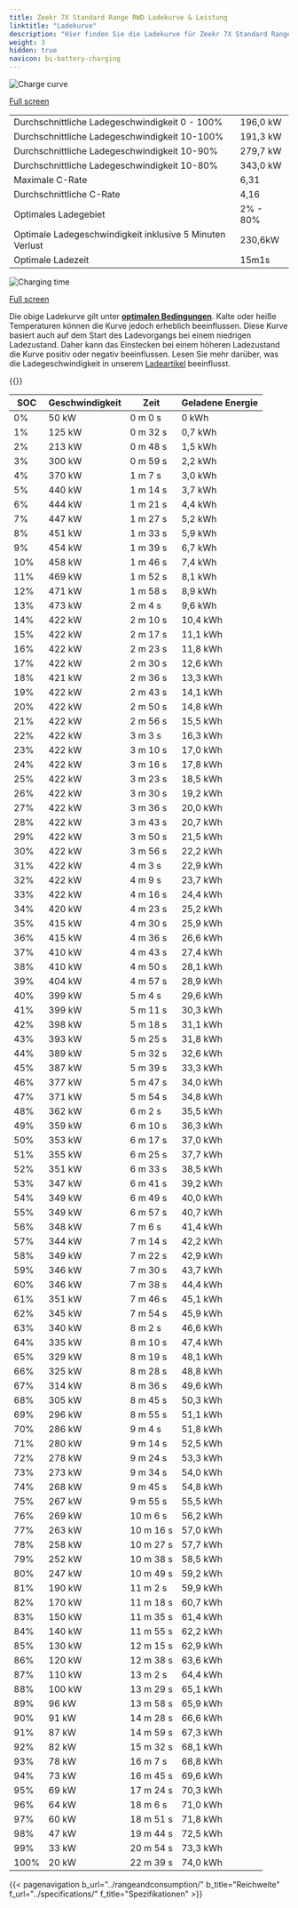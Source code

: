 ```yaml
---
title: Zeekr 7X Standard Range RWD Ladekurve & Leistung
linktitle: "Ladekurve"
description: "Hier finden Sie die Ladekurve für Zeekr 7X Standard Range RWD."
weight: 3
hidden: true
navicon: bi-battery-charging
---
```

<!-- markdownlint-disable MD033 -->
<img src="/images/models/zeekr/7x/7x_standard_range_rwd/chargingcurve.svg" alt="Charge curve" class="img-fluid">

[Full screen](/images/models/zeekr/7x/7x_standard_range_rwd/chargingcurve.svg)


<table class="table table-striped border">
<tbody>
<tr>
<td>Durchschnittliche Ladegeschwindigkeit 0 - 100%</td><td>196,0 kW</td>
</tr>
<tr>
<td>Durchschnittliche Ladegeschwindigkeit 10-100%</td><td>191,3 kW</td>
</tr>
<tr>
<td>Durchschnittliche Ladegeschwindigkeit 10-90%</td><td>279,7 kW</td>
</tr>
<tr>
<td>Durchschnittliche Ladegeschwindigkeit 10-80%</td><td>343,0 kW</td>
</tr>
<tr>
<td>Maximale C-Rate</td><td>6,31</td>
</tr>
<tr>
<td>Durchschnittliche C-Rate</td><td>4,16</td>
</tr>
<tr>
<td>Optimales Ladegebiet</td><td>2% - 80%</td>
</tr>
<tr>
<td>Optimale Ladegeschwindigkeit inklusive 5 Minuten Verlust</td><td>230,6kW</td>
</tr>
<tr>
<td>Optimale Ladezeit</td><td>15m1s</td>
</tr>
</tbody>
</table>
<img src="/images/models/zeekr/7x/7x_standard_range_rwd/chargingtime.svg" alt="Charging time" class="img-fluid">

[Full screen](/images/models/zeekr/7x/7x_standard_range_rwd/chargingtime.svg)


Die obige Ladekurve gilt unter **[optimalen Bedingungen](../../../../../technology/battery/charging/#temperature)**. Kalte oder heiße Temperaturen können die Kurve jedoch erheblich beeinflussen. Diese Kurve basiert auch auf dem Start des Ladevorgangs bei einem niedrigen Ladezustand. Daher kann das Einstecken bei einem höheren Ladezustand die Kurve positiv oder negativ beeinflussen. Lesen Sie mehr darüber, was die Ladegeschwindigkeit in unserem [Ladeartikel](../../../../../technology/battery/charging/) beeinflusst.


{{<evkxdisplayaddarticle />}}
<table class="table table-striped border">
<thead>
<tr><th>SOC</th><th>Geschwindigkeit</th><th>Zeit</th><th>Geladene Energie</th></tr>
</thead>
<tbody>
<tr>
<td>0%</td><td>50 kW</td><td> 0 m 0 s </td><td>0 kWh </td>
</tr>
<tr>
<td>1%</td><td>125 kW</td><td> 0 m 32 s </td><td>0,7 kWh </td>
</tr>
<tr>
<td>2%</td><td>213 kW</td><td> 0 m 48 s </td><td>1,5 kWh </td>
</tr>
<tr>
<td>3%</td><td>300 kW</td><td> 0 m 59 s </td><td>2,2 kWh </td>
</tr>
<tr>
<td>4%</td><td>370 kW</td><td> 1 m 7 s </td><td>3,0 kWh </td>
</tr>
<tr>
<td>5%</td><td>440 kW</td><td> 1 m 14 s </td><td>3,7 kWh </td>
</tr>
<tr>
<td>6%</td><td>444 kW</td><td> 1 m 21 s </td><td>4,4 kWh </td>
</tr>
<tr>
<td>7%</td><td>447 kW</td><td> 1 m 27 s </td><td>5,2 kWh </td>
</tr>
<tr>
<td>8%</td><td>451 kW</td><td> 1 m 33 s </td><td>5,9 kWh </td>
</tr>
<tr>
<td>9%</td><td>454 kW</td><td> 1 m 39 s </td><td>6,7 kWh </td>
</tr>
<tr>
<td>10%</td><td>458 kW</td><td> 1 m 46 s </td><td>7,4 kWh </td>
</tr>
<tr>
<td>11%</td><td>469 kW</td><td> 1 m 52 s </td><td>8,1 kWh </td>
</tr>
<tr>
<td>12%</td><td>471 kW</td><td> 1 m 58 s </td><td>8,9 kWh </td>
</tr>
<tr>
<td>13%</td><td>473 kW</td><td> 2 m 4 s </td><td>9,6 kWh </td>
</tr>
<tr>
<td>14%</td><td>422 kW</td><td> 2 m 10 s </td><td>10,4 kWh </td>
</tr>
<tr>
<td>15%</td><td>422 kW</td><td> 2 m 17 s </td><td>11,1 kWh </td>
</tr>
<tr>
<td>16%</td><td>422 kW</td><td> 2 m 23 s </td><td>11,8 kWh </td>
</tr>
<tr>
<td>17%</td><td>422 kW</td><td> 2 m 30 s </td><td>12,6 kWh </td>
</tr>
<tr>
<td>18%</td><td>421 kW</td><td> 2 m 36 s </td><td>13,3 kWh </td>
</tr>
<tr>
<td>19%</td><td>422 kW</td><td> 2 m 43 s </td><td>14,1 kWh </td>
</tr>
<tr>
<td>20%</td><td>422 kW</td><td> 2 m 50 s </td><td>14,8 kWh </td>
</tr>
<tr>
<td>21%</td><td>422 kW</td><td> 2 m 56 s </td><td>15,5 kWh </td>
</tr>
<tr>
<td>22%</td><td>422 kW</td><td> 3 m 3 s </td><td>16,3 kWh </td>
</tr>
<tr>
<td>23%</td><td>422 kW</td><td> 3 m 10 s </td><td>17,0 kWh </td>
</tr>
<tr>
<td>24%</td><td>422 kW</td><td> 3 m 16 s </td><td>17,8 kWh </td>
</tr>
<tr>
<td>25%</td><td>422 kW</td><td> 3 m 23 s </td><td>18,5 kWh </td>
</tr>
<tr>
<td>26%</td><td>422 kW</td><td> 3 m 30 s </td><td>19,2 kWh </td>
</tr>
<tr>
<td>27%</td><td>422 kW</td><td> 3 m 36 s </td><td>20,0 kWh </td>
</tr>
<tr>
<td>28%</td><td>422 kW</td><td> 3 m 43 s </td><td>20,7 kWh </td>
</tr>
<tr>
<td>29%</td><td>422 kW</td><td> 3 m 50 s </td><td>21,5 kWh </td>
</tr>
<tr>
<td>30%</td><td>422 kW</td><td> 3 m 56 s </td><td>22,2 kWh </td>
</tr>
<tr>
<td>31%</td><td>422 kW</td><td> 4 m 3 s </td><td>22,9 kWh </td>
</tr>
<tr>
<td>32%</td><td>422 kW</td><td> 4 m 9 s </td><td>23,7 kWh </td>
</tr>
<tr>
<td>33%</td><td>422 kW</td><td> 4 m 16 s </td><td>24,4 kWh </td>
</tr>
<tr>
<td>34%</td><td>420 kW</td><td> 4 m 23 s </td><td>25,2 kWh </td>
</tr>
<tr>
<td>35%</td><td>415 kW</td><td> 4 m 30 s </td><td>25,9 kWh </td>
</tr>
<tr>
<td>36%</td><td>415 kW</td><td> 4 m 36 s </td><td>26,6 kWh </td>
</tr>
<tr>
<td>37%</td><td>410 kW</td><td> 4 m 43 s </td><td>27,4 kWh </td>
</tr>
<tr>
<td>38%</td><td>410 kW</td><td> 4 m 50 s </td><td>28,1 kWh </td>
</tr>
<tr>
<td>39%</td><td>404 kW</td><td> 4 m 57 s </td><td>28,9 kWh </td>
</tr>
<tr>
<td>40%</td><td>399 kW</td><td> 5 m 4 s </td><td>29,6 kWh </td>
</tr>
<tr>
<td>41%</td><td>399 kW</td><td> 5 m 11 s </td><td>30,3 kWh </td>
</tr>
<tr>
<td>42%</td><td>398 kW</td><td> 5 m 18 s </td><td>31,1 kWh </td>
</tr>
<tr>
<td>43%</td><td>393 kW</td><td> 5 m 25 s </td><td>31,8 kWh </td>
</tr>
<tr>
<td>44%</td><td>389 kW</td><td> 5 m 32 s </td><td>32,6 kWh </td>
</tr>
<tr>
<td>45%</td><td>387 kW</td><td> 5 m 39 s </td><td>33,3 kWh </td>
</tr>
<tr>
<td>46%</td><td>377 kW</td><td> 5 m 47 s </td><td>34,0 kWh </td>
</tr>
<tr>
<td>47%</td><td>371 kW</td><td> 5 m 54 s </td><td>34,8 kWh </td>
</tr>
<tr>
<td>48%</td><td>362 kW</td><td> 6 m 2 s </td><td>35,5 kWh </td>
</tr>
<tr>
<td>49%</td><td>359 kW</td><td> 6 m 10 s </td><td>36,3 kWh </td>
</tr>
<tr>
<td>50%</td><td>353 kW</td><td> 6 m 17 s </td><td>37,0 kWh </td>
</tr>
<tr>
<td>51%</td><td>355 kW</td><td> 6 m 25 s </td><td>37,7 kWh </td>
</tr>
<tr>
<td>52%</td><td>351 kW</td><td> 6 m 33 s </td><td>38,5 kWh </td>
</tr>
<tr>
<td>53%</td><td>347 kW</td><td> 6 m 41 s </td><td>39,2 kWh </td>
</tr>
<tr>
<td>54%</td><td>349 kW</td><td> 6 m 49 s </td><td>40,0 kWh </td>
</tr>
<tr>
<td>55%</td><td>349 kW</td><td> 6 m 57 s </td><td>40,7 kWh </td>
</tr>
<tr>
<td>56%</td><td>348 kW</td><td> 7 m 6 s </td><td>41,4 kWh </td>
</tr>
<tr>
<td>57%</td><td>344 kW</td><td> 7 m 14 s </td><td>42,2 kWh </td>
</tr>
<tr>
<td>58%</td><td>349 kW</td><td> 7 m 22 s </td><td>42,9 kWh </td>
</tr>
<tr>
<td>59%</td><td>346 kW</td><td> 7 m 30 s </td><td>43,7 kWh </td>
</tr>
<tr>
<td>60%</td><td>346 kW</td><td> 7 m 38 s </td><td>44,4 kWh </td>
</tr>
<tr>
<td>61%</td><td>351 kW</td><td> 7 m 46 s </td><td>45,1 kWh </td>
</tr>
<tr>
<td>62%</td><td>345 kW</td><td> 7 m 54 s </td><td>45,9 kWh </td>
</tr>
<tr>
<td>63%</td><td>340 kW</td><td> 8 m 2 s </td><td>46,6 kWh </td>
</tr>
<tr>
<td>64%</td><td>335 kW</td><td> 8 m 10 s </td><td>47,4 kWh </td>
</tr>
<tr>
<td>65%</td><td>329 kW</td><td> 8 m 19 s </td><td>48,1 kWh </td>
</tr>
<tr>
<td>66%</td><td>325 kW</td><td> 8 m 28 s </td><td>48,8 kWh </td>
</tr>
<tr>
<td>67%</td><td>314 kW</td><td> 8 m 36 s </td><td>49,6 kWh </td>
</tr>
<tr>
<td>68%</td><td>305 kW</td><td> 8 m 45 s </td><td>50,3 kWh </td>
</tr>
<tr>
<td>69%</td><td>296 kW</td><td> 8 m 55 s </td><td>51,1 kWh </td>
</tr>
<tr>
<td>70%</td><td>286 kW</td><td> 9 m 4 s </td><td>51,8 kWh </td>
</tr>
<tr>
<td>71%</td><td>280 kW</td><td> 9 m 14 s </td><td>52,5 kWh </td>
</tr>
<tr>
<td>72%</td><td>278 kW</td><td> 9 m 24 s </td><td>53,3 kWh </td>
</tr>
<tr>
<td>73%</td><td>273 kW</td><td> 9 m 34 s </td><td>54,0 kWh </td>
</tr>
<tr>
<td>74%</td><td>268 kW</td><td> 9 m 45 s </td><td>54,8 kWh </td>
</tr>
<tr>
<td>75%</td><td>267 kW</td><td> 9 m 55 s </td><td>55,5 kWh </td>
</tr>
<tr>
<td>76%</td><td>269 kW</td><td> 10 m 6 s </td><td>56,2 kWh </td>
</tr>
<tr>
<td>77%</td><td>263 kW</td><td> 10 m 16 s </td><td>57,0 kWh </td>
</tr>
<tr>
<td>78%</td><td>258 kW</td><td> 10 m 27 s </td><td>57,7 kWh </td>
</tr>
<tr>
<td>79%</td><td>252 kW</td><td> 10 m 38 s </td><td>58,5 kWh </td>
</tr>
<tr>
<td>80%</td><td>247 kW</td><td> 10 m 49 s </td><td>59,2 kWh </td>
</tr>
<tr>
<td>81%</td><td>190 kW</td><td> 11 m 2 s </td><td>59,9 kWh </td>
</tr>
<tr>
<td>82%</td><td>170 kW</td><td> 11 m 18 s </td><td>60,7 kWh </td>
</tr>
<tr>
<td>83%</td><td>150 kW</td><td> 11 m 35 s </td><td>61,4 kWh </td>
</tr>
<tr>
<td>84%</td><td>140 kW</td><td> 11 m 55 s </td><td>62,2 kWh </td>
</tr>
<tr>
<td>85%</td><td>130 kW</td><td> 12 m 15 s </td><td>62,9 kWh </td>
</tr>
<tr>
<td>86%</td><td>120 kW</td><td> 12 m 38 s </td><td>63,6 kWh </td>
</tr>
<tr>
<td>87%</td><td>110 kW</td><td> 13 m 2 s </td><td>64,4 kWh </td>
</tr>
<tr>
<td>88%</td><td>100 kW</td><td> 13 m 29 s </td><td>65,1 kWh </td>
</tr>
<tr>
<td>89%</td><td>96 kW</td><td> 13 m 58 s </td><td>65,9 kWh </td>
</tr>
<tr>
<td>90%</td><td>91 kW</td><td> 14 m 28 s </td><td>66,6 kWh </td>
</tr>
<tr>
<td>91%</td><td>87 kW</td><td> 14 m 59 s </td><td>67,3 kWh </td>
</tr>
<tr>
<td>92%</td><td>82 kW</td><td> 15 m 32 s </td><td>68,1 kWh </td>
</tr>
<tr>
<td>93%</td><td>78 kW</td><td> 16 m 7 s </td><td>68,8 kWh </td>
</tr>
<tr>
<td>94%</td><td>73 kW</td><td> 16 m 45 s </td><td>69,6 kWh </td>
</tr>
<tr>
<td>95%</td><td>69 kW</td><td> 17 m 24 s </td><td>70,3 kWh </td>
</tr>
<tr>
<td>96%</td><td>64 kW</td><td> 18 m 6 s </td><td>71,0 kWh </td>
</tr>
<tr>
<td>97%</td><td>60 kW</td><td> 18 m 51 s </td><td>71,8 kWh </td>
</tr>
<tr>
<td>98%</td><td>47 kW</td><td> 19 m 44 s </td><td>72,5 kWh </td>
</tr>
<tr>
<td>99%</td><td>33 kW</td><td> 20 m 54 s </td><td>73,3 kWh </td>
</tr>
<tr>
<td>100%</td><td>20 kW</td><td> 22 m 39 s </td><td>74,0 kWh </td>
</tr>
</tbody>
</table>


{{< pagenavigation b_url="../rangeandconsumption/" b_title="Reichweite" f_url="../specifications/" f_title="Spezifikationen" >}}
